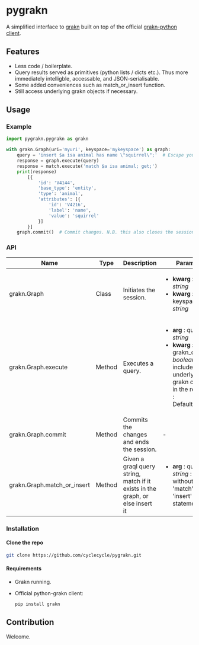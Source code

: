 # pygrakn

A simplified interface to [grakn](https://grakn.ai/) built on top of the official [grakn-python client](https://github.com/graknlabs/grakn/tree/master/client-python).

## Features

- Less code / boilerplate.
- Query results served as primitives (python lists / dicts etc.). Thus more immediately intelligble, accessable, and JSON-serialisable.
- Some added conveniences such as match_or_insert function.
- Still access underlying grakn objects if necessary.

## Usage

### Example

```python
import pygrakn.pygrakn as grakn

with grakn.Graph(uri='myuri', keyspace='mykeyspace') as graph:
    query = 'insert $a isa animal has name \"squirrel\";'  # Escape your quotes, or use a raw string
    response = graph.execute(query)
    response = match.execute('match $a isa animal; get;')
    print(response)
        [{
            'id': 'V4144',
            'base_type': 'entity',
            'type': 'animal',
            'attributes': [{
                'id': 'V4216',
                'label': 'name',
                'value': 'squirrel'
            }]
        }]
    graph.commit()  # Commit changes. N.B. this also closes the session
```

### API

Name | Type | Description | Params | Example
--- | --- |--- | --- | ---
grakn.Graph | Class | Initiates the session. | <ul><li>**kwarg** : uri : *string*</li><li>**kwarg** : keyspace : *string*</li></ul> | -
grakn.Graph.execute | Method | Executes a query. | <ul><li>**arg** : query : *string*</li><li>**kwarg** : grakn_objs : *boolean* : includes the underlying grakn object in the results. : Default=False</li></ul> | execute('match $a isa animal', grakn_objs=True)
grakn.Graph.commit | Method | Commits the changes and ends the session. | - | -
grakn.Graph.match_or_insert | Method | Given a graql query string, match if it exists in the graph, or else insert it | <ul><li>**arg** : query : *string* : without a 'match' or 'insert' statement.</li></ul> | match_or_insert('$a isa animal has name \\"squirrel\\";') 

### Installation

#### Clone the repo

```bash
git clone https://github.com/cyclecycle/pygrakn.git
```

#### Requirements

- Grakn running.
- Official python-grakn client:

    `pip install grakn`

## Contribution

Welcome.



